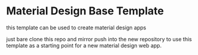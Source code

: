 # Material Design Base Template

this template can be used to create material design apps

just bare clone this repo and mirror push into the new repository to use this template as a starting point for a new material design web app. 
